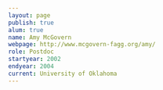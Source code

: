 ```yaml
---
layout: page
publish: true
alum: true
name: Amy McGovern
webpage: http://www.mcgovern-fagg.org/amy/
role: Postdoc
startyear: 2002
endyear: 2004
current: University of Oklahoma
---
```

